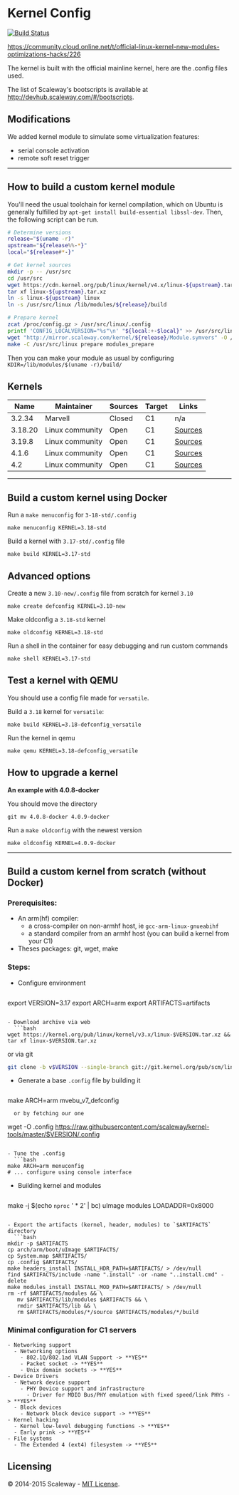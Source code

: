 # Kernel Config
[![Build Status](https://travis-ci.org/scaleway/kernel-tools.svg?branch=master)](https://travis-ci.org/scaleway/kernel-tools)

https://community.cloud.online.net/t/official-linux-kernel-new-modules-optimizations-hacks/226

The kernel is built with the official mainline kernel, here are the .config files used.

The list of Scaleway's bootscripts is available at http://devhub.scaleway.com/#/bootscripts.

## Modifications

We added kernel module to simulate some virtualization features:
- serial console activation
- remote soft reset trigger

---

## How to build a custom kernel module

You'll need the usual toolchain for kernel compilation, which on Ubuntu is generally fulfilled by `apt-get install build-essential libssl-dev`. Then, the following script can be run.

```bash
# Determine versions
release="$(uname -r)"
upstream="${release%%-*}"
local="${release#*-}"

# Get kernel sources
mkdir -p -- /usr/src
cd /usr/src
wget https://cdn.kernel.org/pub/linux/kernel/v4.x/linux-${upstream}.tar.xz
tar xf linux-${upstream}.tar.xz
ln -s linux-${upstream} linux
ln -s /usr/src/linux /lib/modules/${release}/build

# Prepare kernel
zcat /proc/config.gz > /usr/src/linux/.config
printf 'CONFIG_LOCALVERSION="%s"\n' "${local:+-$local}" >> /usr/src/linux/.config
wget "http://mirror.scaleway.com/kernel/${release}/Module.symvers" -O /usr/src/linux/Module.symvers
make -C /usr/src/linux prepare modules_prepare
```

Then you can make your module as usual by configuring `KDIR=/lib/modules/$(uname -r)/build/`


## Kernels

Name              | Maintainer      | Sources | Target | Links
------------------|-----------------|---------|--------|-------
3.2.34            | Marvell         | Closed  | C1     | n/a
3.18.20           | Linux community | Open    | C1     | [Sources](https://git.kernel.org/cgit/linux/kernel/git/stable/linux-stable.git/tree/?id=v3.18.20)
3.19.8            | Linux community | Open    | C1     | [Sources](https://git.kernel.org/cgit/linux/kernel/git/stable/linux-stable.git/tree/?id=v3.19.8)
4.1.6             | Linux community | Open    | C1     | [Sources](https://git.kernel.org/cgit/linux/kernel/git/stable/linux-stable.git/tree/?id=v4.1.6)
4.2               | Linux community | Open    | C1     | [Sources](https://git.kernel.org/cgit/linux/kernel/git/stable/linux-stable.git/tree/?id=v4.2)

---

## Build a custom kernel using Docker

Run a `make menuconfig` for `3-18-std/.config`

    make menuconfig KERNEL=3.18-std

Build a kernel with `3.17-std/.config` file

    make build KERNEL=3.17-std

## Advanced options

Create a new `3.10-new/.config` file from scratch for kernel `3.10`

    make create defconfig KERNEL=3.10-new

Make oldconfig a `3.18-std` kernel

    make oldconfig KERNEL=3.18-std

Run a shell in the container for easy debugging and run custom commands

    make shell KERNEL=3.17-std

## Test a kernel with QEMU

You should use a config file made for `versatile`.

Build a `3.18` kernel for `versatile`:

    make build KERNEL=3.18-defconfig_versatile

Run the kernel in qemu

    make qemu KERNEL=3.18-defconfig_versatile

## How to upgrade a kernel

**An example with 4.0.8-docker**

You should move the directory

    git mv 4.0.8-docker 4.0.9-docker

Run a `make oldconfig` with the newest version

    make oldconfig KERNEL=4.0.9-docker

---

## Build a custom kernel from scratch (without Docker)

### Prerequisites:

- An arm(hf) compiler:
  - a cross-compiler on non-armhf host, ie `gcc-arm-linux-gnueabihf`
  - a standard compiler from an armhf host (you can build a kernel from your C1)
- Theses packages: git, wget, make


### Steps:

- Configure environment
  ```bash
export VERSION=3.17
export ARCH=arm
export ARTIFACTS=artifacts
```

- Download archive via web
  ```bash
wget https://kernel.org/pub/linux/kernel/v3.x/linux-$VERSION.tar.xz && tar xf linux-$VERSION.tar.xz
  ```
  or via git
  ```bash
git clone -b v$VERSION --single-branch git://git.kernel.org/pub/scm/linux/kernel/git/torvalds/linux.git linux-$VERSION
```

- Generate a base `.config` file by building it
  ```
make ARCH=arm mvebu_v7_defconfig
```
  or by fetching our one
  ```
wget -O .config https://raw.githubusercontent.com/scaleway/kernel-tools/master/$VERSION/.config
```

- Tune the .config
  ```bash
make ARCH=arm menuconfig
# ... configure using console interface
```

- Building kernel and modules
  ```bash
make -j $(echo `nproc` ' * 2' | bc) uImage modules LOADADDR=0x8000
```

- Export the artifacts (kernel, header, modules) to `$ARTIFACTS` directory
  ```bash
mkdir -p $ARTIFACTS
cp arch/arm/boot/uImage $ARTIFACTS/
cp System.map $ARTIFACTS/
cp .config $ARTIFACTS/
make headers_install INSTALL_HDR_PATH=$ARTIFACTS/ > /dev/null
find $ARTIFACTS/include -name ".install" -or -name "..install.cmd" -delete
make modules_install INSTALL_MOD_PATH=$ARTIFACTS/ > /dev/null
rm -rf $ARTIFACTS/modules && \
   mv $ARTIFACTS/lib/modules $ARTIFACTS && \
   rmdir $ARTIFACTS/lib && \
   rm $ARTIFACTS/modules/*/source $ARTIFACTS/modules/*/build
```

### Minimal configuration for C1 servers

```gherkin
- Networking support
  - Networking options
    - 802.1Q/802.1ad VLAN Support -> **YES**
    - Packet socket -> **YES**
    - Unix domain sockets -> **YES**
- Device Drivers
  - Network device support
    - PHY Device support and infrastructure
      - Driver for MDIO Bus/PHY emulation with fixed speed/link PHYs -> **YES**
  - Block devices
    - Network block device support -> **YES**
- Kernel hacking
  - Kernel low-level debugging functions -> **YES**
  - Early prink -> **YES**
- File systems
  - The Extended 4 (ext4) filesystem -> **YES**
```

## Licensing

© 2014-2015 Scaleway - [MIT License](https://github.com/scaleway/kernel-tools/blob/master/LICENSE).
